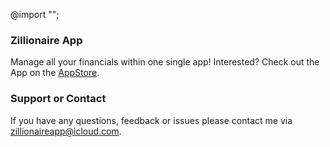 ---
---

@import "";
### Zillionaire App

Manage all your financials within one single app!
Interested? Check out the App on the [AppStore](https://apps.apple.com/us/app/zillionaire/id1582291065).

### Support or Contact

If you have any questions, feedback or issues please contact me via [zillionaireapp@icloud.com](mailto:zillionaireapp@icloud.com).
